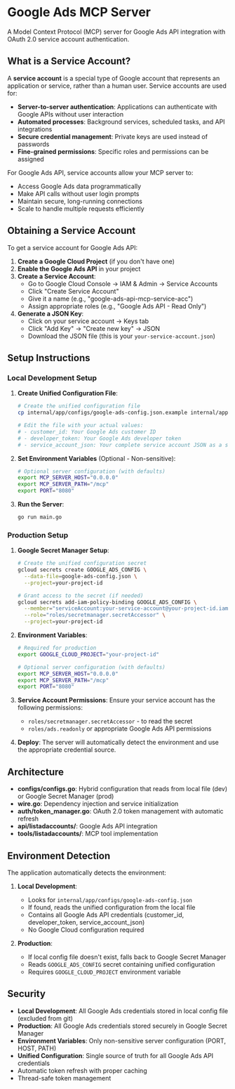 # Google Ads MCP Server

A Model Context Protocol (MCP) server for Google Ads API integration with OAuth 2.0 service account authentication.

## What is a Service Account?

A **service account** is a special type of Google account that represents an application or service, rather than a human user. Service accounts are used for:

- **Server-to-server authentication**: Applications can authenticate with Google APIs without user interaction
- **Automated processes**: Background services, scheduled tasks, and API integrations
- **Secure credential management**: Private keys are used instead of passwords
- **Fine-grained permissions**: Specific roles and permissions can be assigned

For Google Ads API, service accounts allow your MCP server to:
- Access Google Ads data programmatically
- Make API calls without user login prompts
- Maintain secure, long-running connections
- Scale to handle multiple requests efficiently

## Obtaining a Service Account

To get a service account for Google Ads API:

1. **Create a Google Cloud Project** (if you don't have one)
2. **Enable the Google Ads API** in your project
3. **Create a Service Account**:
   - Go to Google Cloud Console → IAM & Admin → Service Accounts
   - Click "Create Service Account"
   - Give it a name (e.g., "google-ads-api-mcp-service-acc")
   - Assign appropriate roles (e.g., "Google Ads API - Read Only")
4. **Generate a JSON Key**:
   - Click on your service account → Keys tab
   - Click "Add Key" → "Create new key" → JSON
   - Download the JSON file (this is your `your-service-account.json`)

## Setup Instructions

### Local Development Setup

1. **Create Unified Configuration File**:
   ```bash
   # Create the unified configuration file
   cp internal/app/configs/google-ads-config.json.example internal/app/configs/google-ads-config.json
   
   # Edit the file with your actual values:
   # - customer_id: Your Google Ads customer ID
   # - developer_token: Your Google Ads developer token
   # - service_account_json: Your complete service account JSON as a string
   ```

2. **Set Environment Variables** (Optional - Non-sensitive):
   ```bash
   # Optional server configuration (with defaults)
   export MCP_SERVER_HOST="0.0.0.0"
   export MCP_SERVER_PATH="/mcp"
   export PORT="8080"
   ```

3. **Run the Server**:
   ```bash
   go run main.go
   ```

### Production Setup

1. **Google Secret Manager Setup**:
   ```bash
   # Create the unified configuration secret
   gcloud secrets create GOOGLE_ADS_CONFIG \
     --data-file=google-ads-config.json \
     --project=your-project-id
   
   # Grant access to the secret (if needed)
   gcloud secrets add-iam-policy-binding GOOGLE_ADS_CONFIG \
     --member="serviceAccount:your-service-account@your-project-id.iam.gserviceaccount.com" \
     --role="roles/secretmanager.secretAccessor" \
     --project=your-project-id
   ```

2. **Environment Variables**:
   ```bash
   # Required for production
   export GOOGLE_CLOUD_PROJECT="your-project-id"
   
   # Optional server configuration (with defaults)
   export MCP_SERVER_HOST="0.0.0.0"
   export MCP_SERVER_PATH="/mcp"
   export PORT="8080"
   ```

3. **Service Account Permissions**:
   Ensure your service account has the following permissions:
    - `roles/secretmanager.secretAccessor` - to read the secret
    - `roles/ads.readonly` or appropriate Google Ads API permissions

4. **Deploy**:
   The server will automatically detect the environment and use the appropriate credential source.

## Architecture

- **configs/configs.go**: Hybrid configuration that reads from local file (dev) or Google Secret Manager (prod)
- **wire.go**: Dependency injection and service initialization
- **auth/token_manager.go**: OAuth 2.0 token management with automatic refresh
- **api/listadaccounts/**: Google Ads API integration
- **tools/listadaccounts/**: MCP tool implementation

## Environment Detection

The application automatically detects the environment:

1. **Local Development**:
    - Looks for `internal/app/configs/google-ads-config.json`
    - If found, reads the unified configuration from the local file
    - Contains all Google Ads API credentials (customer_id, developer_token, service_account_json)
    - No Google Cloud configuration required

2. **Production**:
    - If local config file doesn't exist, falls back to Google Secret Manager
    - Reads `GOOGLE_ADS_CONFIG` secret containing unified configuration
    - Requires `GOOGLE_CLOUD_PROJECT` environment variable

## Security

- **Local Development**: All Google Ads credentials stored in local config file (excluded from git)
- **Production**: All Google Ads credentials stored securely in Google Secret Manager
- **Environment Variables**: Only non-sensitive server configuration (PORT, HOST, PATH)
- **Unified Configuration**: Single source of truth for all Google Ads API credentials
- Automatic token refresh with proper caching
- Thread-safe token management
